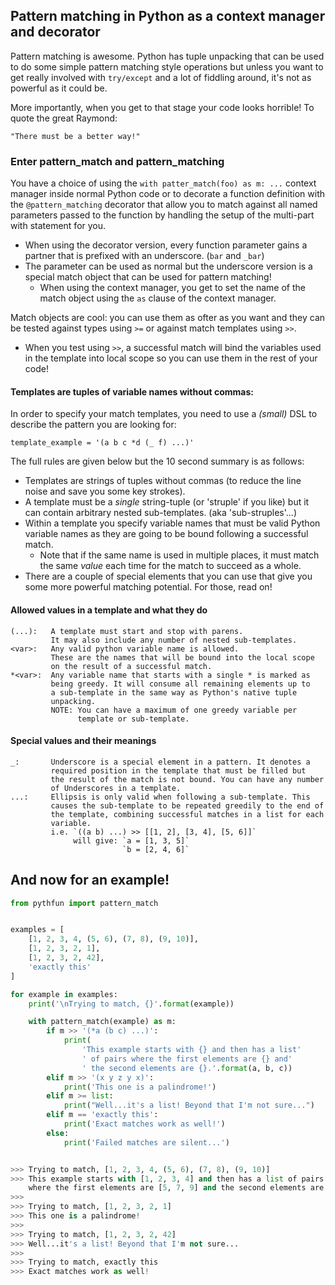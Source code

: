 ## Pattern matching in Python as a context manager and decorator

Pattern matching is awesome. Python has tuple unpacking that can be used to
do some simple pattern matching style operations but unless you want to get
really involved with `try/except` and a lot of fiddling around, it's not
as powerful as it could be.

More importantly, when you get to that stage your code looks horrible!
To quote the great Raymond:

    "There must be a better way!"


### Enter pattern_match and pattern_matching
You have a choice of using the `with patter_match(foo) as m: ...` context manager
inside normal Python code or to decorate a function definition with the
`@pattern_matching` decorator that allow you to match against all named parameters
passed to the function by handling the setup of the multi-part with statement for you.
- When using the decorator version, every function parameter gains a partner that is
  prefixed with an underscore. (`bar` and `_bar`)
- The parameter can be used as normal but the underscore version is a special match
  object that can be used for pattern matching!
  - When using the context manager, you get to set the name of the match object using
  the `as` clause of the context manager.

Match objects are cool: you can use them as ofter as you want and they can be tested
against types using `>=` or against match templates using `>>`.
- When you test using `>>`, a successful match will bind the variables used in the
  template into local scope so you can use them in the rest of your code!


#### Templates are tuples of variable names without commas:
In order to specify your match templates, you need to use a *(small)* DSL to describe
the pattern you are looking for:

`template_example = '(a b c *d (_ f) ...)'`

The full rules are given below but the 10 second summary is as follows:
- Templates are strings of tuples without commas (to reduce the line noise and save you
  some key strokes).
- A template must be a *single* string-tuple (or 'struple' if you like) but it can contain
  arbitrary nested sub-templates. (aka 'sub-struples'...)
- Within a template you specify variable names that must be valid Python variable names as
  they are going to be bound following a successful match.
  - Note that if the same name is used in multiple places, it must match the same *value*
    each time for the match to succeed as a whole.
- There are a couple of special elements that you can use that give you some more powerful
  matching potential. For those, read on!


#### Allowed values in a template and what they do
    (...):   A template must start and stop with parens.
             It may also include any number of nested sub-templates.
    <var>:   Any valid python variable name is allowed.
             These are the names that will be bound into the local scope
             on the result of a successful match.
    *<var>:  Any variable name that starts with a single * is marked as
             being greedy. It will consume all remaining elements up to
             a sub-template in the same way as Python's native tuple
             unpacking.
             NOTE: You can have a maximum of one greedy variable per
                   template or sub-template.

#### Special values and their meanings
    _:       Underscore is a special element in a pattern. It denotes a
             required position in the template that must be filled but
             the result of the match is not bound. You can have any number
             of Underscores in a template.
    ...:     Ellipsis is only valid when following a sub-template. This
             causes the sub-template to be repeated greedily to the end of
             the template, combining successful matches in a list for each
             variable.
             i.e. `((a b) ...) >> [[1, 2], [3, 4], [5, 6]]`
                  will give: `a = [1, 3, 5]`
                             `b = [2, 4, 6]`


## And now for an example!
```python
from pythfun import pattern_match


examples = [
    [1, 2, 3, 4, (5, 6), (7, 8), (9, 10)],
    [1, 2, 3, 2, 1],
    [1, 2, 3, 2, 42],
    'exactly this'
]

for example in examples:
    print('\nTrying to match, {}'.format(example))

    with pattern_match(example) as m:
        if m >> '(*a (b c) ...)':
            print(
                'This example starts with {} and then has a list'
                ' of pairs where the first elements are {} and'
                ' the second elements are {}.'.format(a, b, c))
        elif m >> '(x y z y x)':
            print('This one is a palindrome!')
        elif m >= list:
            print("Well...it's a list! Beyond that I'm not sure...")
        elif m == 'exactly this':
            print('Exact matches work as well!')
        else:
            print('Failed matches are silent...')


>>> Trying to match, [1, 2, 3, 4, (5, 6), (7, 8), (9, 10)]
>>> This example starts with [1, 2, 3, 4] and then has a list of pairs
    where the first elements are [5, 7, 9] and the second elements are [6, 8, 10].
>>> 
>>> Trying to match, [1, 2, 3, 2, 1]
>>> This one is a palindrome!
>>> 
>>> Trying to match, [1, 2, 3, 2, 42]
>>> Well...it's a list! Beyond that I'm not sure...
>>> 
>>> Trying to match, exactly this
>>> Exact matches work as well!
```

